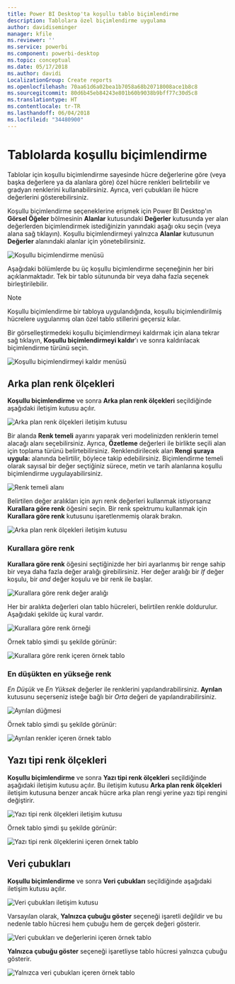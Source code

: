 ```yaml
---
title: Power BI Desktop'ta koşullu tablo biçimlendirme
description: Tablolara özel biçimlendirme uygulama
author: davidiseminger
manager: kfile
ms.reviewer: ''
ms.service: powerbi
ms.component: powerbi-desktop
ms.topic: conceptual
ms.date: 05/17/2018
ms.author: davidi
LocalizationGroup: Create reports
ms.openlocfilehash: 70aa61d6a02bea1b7058a68b20718008ace1b8c8
ms.sourcegitcommit: 80d6b45eb84243e801b60b9038b9bff77c30d5c8
ms.translationtype: HT
ms.contentlocale: tr-TR
ms.lasthandoff: 06/04/2018
ms.locfileid: "34480900"
---
```

# <a name="conditional-formatting-in-tables"></a>Tablolarda koşullu biçimlendirme 
Tablolar için koşullu biçimlendirme sayesinde hücre değerlerine göre (veya başka değerlere ya da alanlara göre) özel hücre renkleri belirtebilir ve gradyan renklerini kullanabilirsiniz. Ayrıca, veri çubukları ile hücre değerlerini gösterebilirsiniz. 

Koşullu biçimlendirme seçeneklerine erişmek için Power BI Desktop'ın **Görsel Öğeler** bölmesinin **Alanlar** kutusundaki **Değerler** kutusunda yer alan değerlerden biçimlendirmek istediğinizin yanındaki aşağı oku seçin (veya alana sağ tıklayın). Koşullu biçimlendirmeyi yalnızca **Alanlar** kutusunun **Değerler** alanındaki alanlar için yönetebilirsiniz.

![Koşullu biçimlendirme menüsü](media/desktop-conditional-table-formatting/table-formatting-0-popup-menu.png)

Aşağıdaki bölümlerde bu üç koşullu biçimlendirme seçeneğinin her biri açıklanmaktadır. Tek bir tablo sütununda bir veya daha fazla seçenek birleştirilebilir.

> [!NOTE]
> Koşullu biçimlendirme bir tabloya uygulandığında, koşullu biçimlendirilmiş hücrelere uygulanmış olan özel tablo stillerini geçersiz kılar.

Bir görselleştirmedeki koşullu biçimlendirmeyi kaldırmak için alana tekrar sağ tıklayın, **Koşullu biçimlendirmeyi kaldır**'ı ve sonra kaldırılacak biçimlendirme türünü seçin.

![Koşullu biçimlendirmeyi kaldır menüsü](media/desktop-conditional-table-formatting/table-formatting-1-remove.png)

## <a name="background-color-scales"></a>Arka plan renk ölçekleri

**Koşullu biçimlendirme** ve sonra **Arka plan renk ölçekleri** seçildiğinde aşağıdaki iletişim kutusu açılır.

![Arka plan renk ölçekleri iletişim kutusu](media/desktop-conditional-table-formatting/table-formatting-1-default-dialog.png)

Bir alanda **Renk temeli** ayarını yaparak veri modelinizden renklerin temel alacağı alanı seçebilirsiniz. Ayrıca, **Özetleme** değerleri ile birlikte seçili alan için toplama türünü belirtebilirsiniz. Renklendirilecek alan **Rengi şuraya uygula:** alanında belirtilir, böylece takip edebilirsiniz. Biçimlendirme temeli olarak sayısal bir değer seçtiğiniz sürece, metin ve tarih alanlarına koşullu biçimlendirme uygulayabilirsiniz.

![Renk temeli alanı](media/desktop-conditional-table-formatting/table-formatting-1-apply-color-to.png)

Belirtilen değer aralıkları için ayrı renk değerleri kullanmak istiyorsanız **Kurallara göre renk** öğesini seçin. Bir renk spektrumu kullanmak için **Kurallara göre renk** kutusunu işaretlenmemiş olarak bırakın. 

![Arka plan renk ölçekleri iletişim kutusu](media/desktop-conditional-table-formatting/table-formatting-1-color-by-rules-dialog.png)

### <a name="color-by-rules"></a>Kurallara göre renk

**Kurallara göre renk** öğesini seçtiğinizde her biri ayarlanmış bir renge sahip bir veya daha fazla değer aralığı girebilirsiniz.  Her değer aralığı bir *If* değer koşulu, bir *and* değer koşulu ve bir renk ile başlar.

![Kurallara göre renk değer aralığı](media/desktop-conditional-table-formatting/table-formatting-1-color-by-rules-if-value.png)

Her bir aralıkta değerleri olan tablo hücreleri, belirtilen renkle doldurulur. Aşağıdaki şekilde üç kural vardır.

![Kurallara göre renk örneği](media/desktop-conditional-table-formatting/table-formatting-1-color-by-rules.png)

Örnek tablo şimdi şu şekilde görünür:

![Kurallara göre renk içeren örnek tablo](media/desktop-conditional-table-formatting/table-formatting-1-color-by-rules-table.png)


### <a name="color-minimum-to-maximum"></a>En düşükten en yükseğe renk

*En Düşük* ve *En Yüksek* değerler ile renklerini yapılandırabilirsiniz. **Ayrılan** kutusunu seçerseniz isteğe bağlı bir *Orta* değeri de yapılandırabilirsiniz.

![Ayrılan düğmesi](media/desktop-conditional-table-formatting/table-formatting-1-diverging.png)

Örnek tablo şimdi şu şekilde görünür:

![Ayrılan renkler içeren örnek tablo](media/desktop-conditional-table-formatting/table-formatting-1-diverging-table.png)

## <a name="font-color-scales"></a>Yazı tipi renk ölçekleri

**Koşullu biçimlendirme** ve sonra **Yazı tipi renk ölçekleri** seçildiğinde aşağıdaki iletişim kutusu açılır. Bu iletişim kutusu **Arka plan renk ölçekleri** iletişim kutusuna benzer ancak hücre arka plan rengi yerine yazı tipi rengini değiştirir.

![Yazı tipi renk ölçekleri iletişim kutusu](media/desktop-conditional-table-formatting/table-formatting-2-diverging.png)

Örnek tablo şimdi şu şekilde görünür:

![Yazı tipi renk ölçeklerini içeren örnek tablo](media/desktop-conditional-table-formatting/table-formatting-2-table.png)

## <a name="data-bars"></a>Veri çubukları

**Koşullu biçimlendirme** ve sonra **Veri çubukları** seçildiğinde aşağıdaki iletişim kutusu açılır. 

![Veri çubukları iletişim kutusu](media/desktop-conditional-table-formatting/table-formatting-3-default.png)

Varsayılan olarak, **Yalnızca çubuğu göster** seçeneği işaretli değildir ve bu nedenle tablo hücresi hem çubuğu hem de gerçek değeri gösterir.

![Veri çubukları ve değerlerini içeren örnek tablo](media/desktop-conditional-table-formatting/table-formatting-3-default-table.png)

**Yalnızca çubuğu göster** seçeneği işaretliyse tablo hücresi yalnızca çubuğu gösterir.

![Yalnızca veri çubukları içeren örnek tablo](media/desktop-conditional-table-formatting/table-formatting-3-default-table-bars.png)
